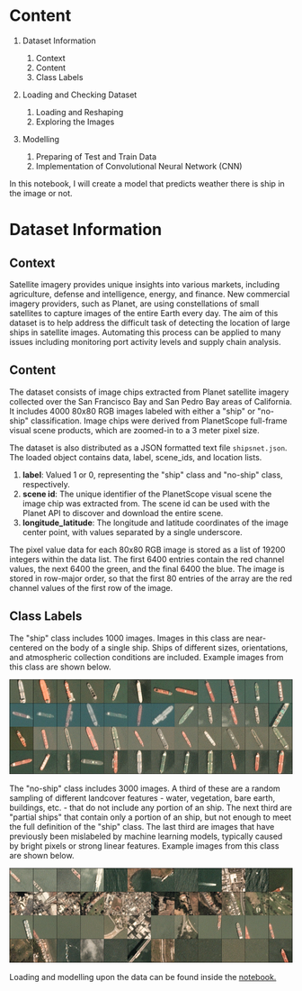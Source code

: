 # Content

1. Dataset Information 
   1. Context 
   2. Content 
   3. Class Labels
   
2. Loading and Checking Dataset 
   1. Loading and Reshaping 
   2. Exploring the Images 

3. Modelling
   1. Preparing of Test and Train Data
   2. Implementation of Convolutional Neural Network (CNN)

In this notebook, I will create a model that predicts weather there is ship in the image or not.

# Dataset Information

## Context

Satellite imagery provides unique insights into various markets, including agriculture, defense and intelligence, 
energy, and finance. New commercial imagery providers, such as Planet, are using constellations of small satellites to 
capture images of the entire Earth every day. The aim of this dataset is to help address the difficult task of detecting
the location of large ships in satellite images. Automating this process can be applied to many issues including 
monitoring port activity levels and supply chain analysis.

## Content
The dataset consists of image chips extracted from Planet satellite imagery collected over the San Francisco Bay and 
San Pedro Bay areas of California. It includes 4000 80x80 RGB images labeled with either a "ship" or "no-ship" 
classification. Image chips were derived from PlanetScope full-frame visual scene products, which are zoomed-in to a 3 
meter pixel size.

The dataset is also distributed as a JSON formatted text file `shipsnet.json`. 
The loaded object contains data, label, scene_ids, and location lists.

1. **label**: Valued 1 or 0, representing the "ship" class and "no-ship" class, respectively.
2. **scene id**: The unique identifier of the PlanetScope visual scene the image chip was extracted from. The scene id can be used with the Planet API to discover and download the entire scene.
3. **longitude_latitude**: The longitude and latitude coordinates of the image center point, with values separated by a single underscore.

The pixel value data for each 80x80 RGB image is stored as a list of 19200 integers within the data list. The first 6400
entries contain the red channel values, the next 6400 the green, and the final 6400 the blue. The image is stored in 
row-major order, so that the first 80 entries of the array are the red channel values of the first row of the image.

## Class Labels
The "ship" class includes 1000 images. Images in this class are near-centered on the body of a single ship. 
Ships of different sizes, orientations, and atmospheric collection conditions are included. Example images from this 
class are shown below.

![img.png](images/various-ships.png)

The "no-ship" class includes 3000 images. A third of these are a random sampling of different landcover features - water,
vegetation, bare earth, buildings, etc. - that do not include any portion of an ship. The next third are "partial ships"
that contain only a portion of an ship, but not enough to meet the full definition of the "ship" class. The last third 
are images that have previously been mislabeled by machine learning models, typically caused by bright pixels or strong 
linear features. Example images from this class are shown below.

![img.png](images/various-ships-2.png)

Loading and modelling upon the data can be found inside the [notebook.](notebook.ipynb)



